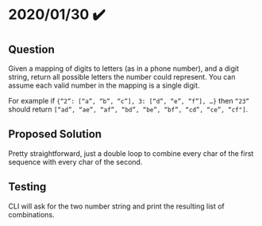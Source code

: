 # 2020/01/30 ✔️

## Question
Given a mapping of digits to letters (as in a phone number), and a digit string, return all possible letters the number could represent. You can assume each valid number in the mapping is a single digit.

For example if `{“2”: [“a”, “b”, “c”], 3: [“d”, “e”, “f”], …}` then `“23”` should return `[“ad”, “ae”, “af”, “bd”, “be”, “bf”, “cd”, “ce”, “cf"]`.

## Proposed Solution
Pretty straightforward, just a double loop to combine every char of the first sequence with every char of the second.

## Testing
CLI will ask for the two number string and print the resulting list of combinations.
